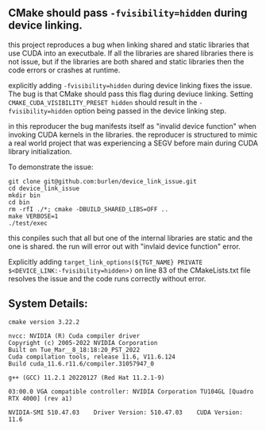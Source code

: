 ## CMake should pass `-fvisibility=hidden` during device linking.



this project reproduces a bug when linking shared and static libraries that use CUDA into an executbale.
If all the libraries are shared libraries there is not issue, but if the libraries are both shared and static libraries then the code errors or crashes at runtime.


explicitly adding `-fvisibility=hidden` during device linking fixes the issue. The bug is that CMake should pass this flag during deviuce linking.
Setting `CMAKE_CUDA_VISIBILITY_PRESET hidden` should result in the `-fvisibility=hidden` option being passed in the device linking step.

in this reproducer the bug manifests itself as "invalid device function" when invoking CUDA kernels in the libraries.
the reproducer is structured to mimic a real world project that was experiencing a SEGV before main during CUDA library initialization.




To demonstrate the issue:
```
git clone git@github.com:burlen/device_link_issue.git
cd device_link_issue
mkdir bin
cd bin
rm -rfI ./*; cmake -DBUILD_SHARED_LIBS=OFF ..
make VERBOSE=1
./test/exec
```
this conpiles such that all but one of the internal libraries are static and the one is shared.
the run will error out with "invlaid device function" error.

Explicitly adding `target_link_options(${TGT_NAME} PRIVATE $<DEVICE_LINK:-fvisibility=hidden>)` on line 83 of the CMakeLists.txt file resolves the issue and the code runs correctly without error.


## System Details:
```
cmake version 3.22.2

nvcc: NVIDIA (R) Cuda compiler driver
Copyright (c) 2005-2022 NVIDIA Corporation
Built on Tue_Mar__8_18:18:20_PST_2022
Cuda compilation tools, release 11.6, V11.6.124
Build cuda_11.6.r11.6/compiler.31057947_0

g++ (GCC) 11.2.1 20220127 (Red Hat 11.2.1-9)

03:00.0 VGA compatible controller: NVIDIA Corporation TU104GL [Quadro RTX 4000] (rev a1)

NVIDIA-SMI 510.47.03    Driver Version: 510.47.03    CUDA Version: 11.6
```

